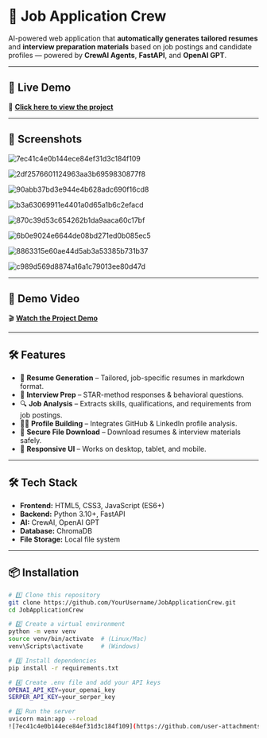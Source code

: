 # 🤖 Job Application Crew

AI-powered web application that **automatically generates tailored resumes** and **interview preparation materials** based on job postings and candidate profiles — powered by **CrewAI Agents**, **FastAPI**, and **OpenAI GPT**.

---

## 📌 Live Demo

🔗 **[Click here to view the project](https://your-demo-link.com)**

---

## 📸 Screenshots

![7ec41c4e0b144ece84ef31d3c184f109](https://github.com/user-attachments/assets/36ece938-7361-4f6f-828b-458a7bb7c343)

 ![2df2576601124963aa3b6959830877f8](https://github.com/user-attachments/assets/82f7f156-0d1d-4c8b-ba18-87c7b8991178)

![90abb37bd3e944e4b628adc690f16cd8](https://github.com/user-attachments/assets/41c78beb-e7cc-4d96-8d19-fe7c4190b6d2)

![b3a63069911e4401a0d65a1b6c2efacd](https://github.com/user-attachments/assets/936630fc-dc8e-41aa-a578-6543b0d398af)

![870c39d53c654262b1da9aaca60c17bf](https://github.com/user-attachments/assets/ee9f7e1f-0b52-4d78-82df-479e5012151a)

![6b0e9024e6644de08bd271ed0b085ec5](https://github.com/user-attachments/assets/ceeac8f9-a828-41c6-b3c2-7d2def9fde84)

![8863315e60ae44d5ab3a53385b731b37](https://github.com/user-attachments/assets/ac05fe30-e73c-4e6f-9497-951955327bc8)

![c989d569d8874a16a1c79013ee80d47d](https://github.com/user-attachments/assets/05726fea-bff8-4697-ace2-38d82e6e7c2d)

---

## 🎥 Demo Video

🎬 **[Watch the Project Demo](https://your-video-link.com)**

---

## 🛠️ Features

- 📝 **Resume Generation** – Tailored, job-specific resumes in markdown format.
- 🎯 **Interview Prep** – STAR-method responses & behavioral questions.
- 🔍 **Job Analysis** – Extracts skills, qualifications, and requirements from job postings.
- 👨‍💻 **Profile Building** – Integrates GitHub & LinkedIn profile analysis.
- 📂 **Secure File Download** – Download resumes & interview materials safely.
- 📱 **Responsive UI** – Works on desktop, tablet, and mobile.

---

## 🛠️ Tech Stack

- **Frontend:** HTML5, CSS3, JavaScript (ES6+)
- **Backend:** Python 3.10+, FastAPI
- **AI:** CrewAI, OpenAI GPT
- **Database:** ChromaDB
- **File Storage:** Local file system

---

## 📦 Installation

```bash
# 1️⃣ Clone this repository
git clone https://github.com/YourUsername/JobApplicationCrew.git
cd JobApplicationCrew

# 2️⃣ Create a virtual environment
python -m venv venv
source venv/bin/activate  # (Linux/Mac)
venv\Scripts\activate     # (Windows)

# 3️⃣ Install dependencies
pip install -r requirements.txt

# 4️⃣ Create .env file and add your API keys
OPENAI_API_KEY=your_openai_key
SERPER_API_KEY=your_serper_key

# 5️⃣ Run the server
uvicorn main:app --reload
![7ec41c4e0b144ece84ef31d3c184f109](https://github.com/user-attachments/assets/29437ccb-c931-4399-a111-99f6fcd19ac7)
